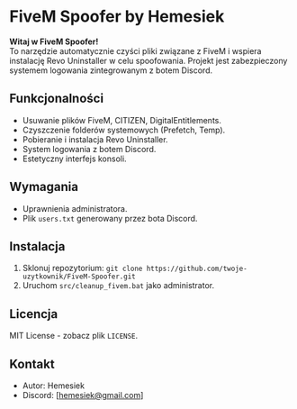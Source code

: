 # FiveM Spoofer by Hemesiek

**Witaj w FiveM Spoofer!**  
To narzędzie automatycznie czyści pliki związane z FiveM i wspiera instalację Revo Uninstaller w celu spoofowania. Projekt jest zabezpieczony systemem logowania zintegrowanym z botem Discord.

## Funkcjonalności
- Usuwanie plików FiveM, CITIZEN, DigitalEntitlements.
- Czyszczenie folderów systemowych (Prefetch, Temp).
- Pobieranie i instalacja Revo Uninstaller.
- System logowania z botem Discord.
- Estetyczny interfejs konsoli.

## Wymagania
- Uprawnienia administratora.
- Plik `users.txt` generowany przez bota Discord.

## Instalacja
1. Sklonuj repozytorium: `git clone https://github.com/twoje-uzytkownik/FiveM-Spoofer.git`
2. Uruchom `src/cleanup_fivem.bat` jako administrator.

## Licencja
MIT License - zobacz plik `LICENSE`.

## Kontakt
- Autor: Hemesiek
- Discord: [hemesiek@gmail.com]
